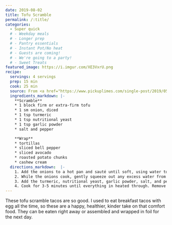 ```yaml
---
date: 2019-08-02
title: Tofu Scramble
permalink: /:title/
categories:
  - Super quick
  # - Weekday meals
  # - Longer prep
  # - Pantry essentials
  # - Instant Pot/No heat
  # - Guests are coming!
  # - We're going to a party!
  # - Sweet Treats
featured_image: https://i.imgur.com/XE3VxrU.png 
recipe:
  servings: 4 servings
  prep: 15 min
  cook: 25 min
  source: From <a href="https://www.pickuplimes.com/single-post/2019/05/08/Samosa-Sweet-Potatoes-Breakfast-Wraps-With-Tofu-Scramble">Pick Up Limes</a>
  ingredients_markdown: |-
    **Scramble**
    * 1 block firm or extra-firm tofu
    * 1 sm onion, diced
    * 1 tsp turmeric
    * 1 tsp nutritional yeast
    * 1 tsp garlic powder
    * salt and pepper

    **Wrap**
    * tortillas
    * sliced bell pepper
    * sliced avocado
    * roasted potato chunks
    * cashew cream
  directions_markdown:  |-
    1. Add the onions to a hot pan and sauté until soft, using water to keep from sticking.
    2. While the onions cook, gently squeeze out any excess water from the tofu, then crumble the tofu into the frying pan using your hands, or break it up with a spoon. 
    3. Add the turmeric, nutritional yeast, garlic powder, salt, and pepper. 
    4. Cook for 3-5 minutes until everything in heated through. Remove from heat and transfer to a plate.
---
```

These tofu scramble tacos are so good.  I used to eat breakfast tacos with egg all the time, so these are a happy, healthier, kinder take on that comfort food.  They can be eaten right away or assembled and wrapped in foil for the next day.